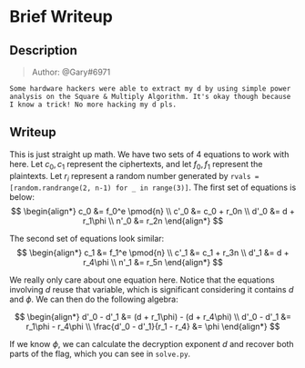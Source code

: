# Brief Writeup

## Description
> Author: @Gary#6971

`Some hardware hackers were able to extract my d by using simple power analysis on the Square & Multiply Algorithm. It's okay though because I know a trick! No more hacking my d pls. `

## Writeup

This is just straight up math. We have two sets of 4 equations to work with here. Let $c_0, c_1$ represent the ciphertexts, and let $f_0, f_1$ represent the plaintexts. Let $r_i$ represent a random number generated by 
`rvals = [random.randrange(2, n-1) for _ in range(3)]`. The first set of equations is below:
$$
\begin{align*}
c_0 &= f_0^e \pmod{n} \\
c'_0 &= c_0 + r_0n \\
d'_0 &= d + r_1\phi \\
n'_0 &= r_2n
\end{align*}
$$

The second set of equations look similar:
$$
\begin{align*}
c_1 &= f_1^e \pmod{n} \\
c'_1 &= c_1 + r_3n \\
d'_1 &= d + r_4\phi \\
n'_1 &= r_5n
\end{align*}
$$

We really only care about one equation here. Notice that the equations involving $d$ reuse that variable, which is significant considering it contains $d$ and $\phi$. We can then do the following algebra:

$$
\begin{align*}
d'_0 - d'_1 &= (d + r_1\phi) - (d + r_4\phi) \\
d'_0 - d'_1 &= r_1\phi - r_4\phi \\
\frac{d'_0 - d'_1}{r_1 - r_4} &= \phi
\end{align*}
$$

If we know $\phi$, we can calculate the decryption exponent $d$ and recover both parts of the flag, which you can see in `solve.py`.